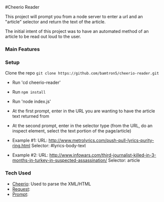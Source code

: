 #Cheerio Reader 

This project will prompt you from a node server to enter a url and an "article" selector and return the text of the article.

The initial intent of this project was to have an automated method of an article to be read out loud to the user. 

### Main Features

### Setup
Clone the repo `git clone https://github.com/bamtron5/cheerio-reader.git`
 - Run 'cd cheerio-reader' 
 - Run `npm install`
 - Run 'node index.js'
 - At the first prompt, enter in the URL you are wanting to have the article text returned from
 - At the second prompt, enter in the selector type (from the URL, do an inspect element, select the text portion of the page/article)

 - Example #1: URL: http://www.metrolyrics.com/push-pull-lyrics-purity-ring.html  Selector: #lyrics-body-text
 - Example #2: URL: http://www.infowars.com/third-journalist-killed-in-3-months-in-turkey-in-suspected-assassination/ Selector: article

### Tech Used
- [Cheerio](https://github.com/cheeriojs/cheerio): Used to parse the XML/HTML
- [Request](https://github.com/request/request): 
- [Prompt](https://github.com/flatiron/prompt): 